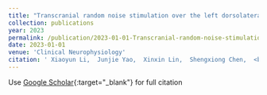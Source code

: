 ```yaml
---
title: "Transcranial random noise stimulation over the left dorsolateral prefrontal cortex attenuates pain expectation and perception"
collection: publications
year: 2023
permalink: /publication/2023-01-01-Transcranial-random-noise-stimulation-over-the-left-dorsolateral-prefrontal-cortex-attenuates-pain-expectation-and-perception
date: 2023-01-01
venue: 'Clinical Neurophysiology'
citation: ' Xiaoyun Li,  Junjie Yao,  Xinxin Lin,  Shengxiong Chen,  <b>Richu</b> <b>Jin</b>,  Weiwei Peng, &quot;Transcranial random noise stimulation over the left dorsolateral prefrontal cortex attenuates pain expectation and perception.&quot; Clinical Neurophysiology, 2023.'
---
```

Use [Google Scholar](https://scholar.google.com/scholar?q=Transcranial+random+noise+stimulation+over+the+left+dorsolateral+prefrontal+cortex+attenuates+pain+expectation+and+perception){:target="_blank"} for full citation